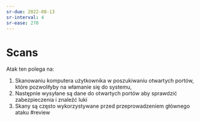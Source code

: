 ```yaml
---
sr-due: 2022-08-13
sr-interval: 4
sr-ease: 270
---
```


# Scans
Atak ten polega na:
1. Skanowaniu komputera użytkownika w poszukiwaniu otwartych portów, które pozwoliłyby na włamanie się do systemu,
2. Następnie wysyłane są dane do otwartych portów aby sprawdzić zabezpieczenia i znaleźć luki
3. Skany są często wykorzystywane przed przeprowadzeniem głównego ataku
#review